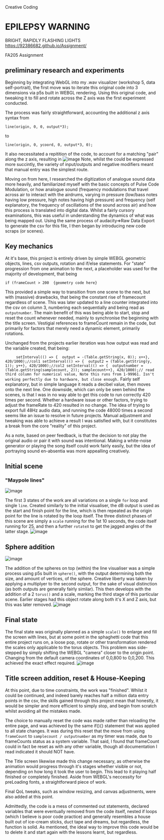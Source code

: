  Creative Coding
# EPILEPSY WARNING 
BRIGHT, RAPIDLY FLASHING LIGHTS
https://92386682.github.io/Assignment/


FA205 Assignment

## preliminary research and experiments
Beginning by integrating WebGL into my .wav visualizer (workshop 5, data self-portrait), the first move was to iterate this original code into 3 dimensions via p5s built in WEBGL rendering. Using this original code, and tweaking it to fill and rotate across the Z axis was the first experiment conducted.

The process was fairly straightforward, accounting the additional z axis syntax from

`line(origin, 0, 0, output*3);`

to

`line(origin, 0, ycoord, 0, output*3, 0);`

It also necessitated a repitition of the code, to account for a matching "pair" along the z axis, resulting in 
![image](https://github.com/user-attachments/assets/248f5267-a727-40d6-b52f-e403dad1d707)
Note, whilst the could be expressed more succintly, the variety of input/outputs and negative modifiers meant that manual entry was the simplest route.

Moving on from here, I researched the digitization of analogue sound data more heavily, and familiarized myself with the basic concepts of Pulse Code Modulation, or how analogue sound (frequency modulations that travel across air to interact with the airdrums, varying in pressure (low/bass notes having low pressure, high notes having high pressure) and frequency (self explanatory, the frequency of oscillations of the sound across air) and how this process is translated into digital data. Whilst a fairly cursory examinations, this was useful in understanding the dynamics of what was being mapped out. Using the same process of audacity=>Raw Data Export to generate the csv for this file, I then began by introducing new code scraps (or scenes).

## Key mechanics
At it's base, this project is entirely driven by simple WEBGL geometric objects, lines, csv outputs, rotation and if/else statements. 
For "state" progression from one animation to the next, a placeholder was used for the majority of development, that being 

`if (frameCount > 200 
  {geometry code here}`
  
This provided a simple way to transition from one scene to the next, but with (massive) drawbacks, that being the constant rise of framecount regardless of scene. This was later updated to a line counter integrated into the csv on column 3, numbering each sequentially and being read as `outputnumber`. The main benefit of this was being able to start, stop and reset the count whenever needed, mainly to synchronise the beginning with the title screen. Vestigial references to frameCount remain in the code, but primarily for factors that merely need a dynamic element, primarily rotations. 

Unchanged from the projects earlier iteration was how output was read and the variable created, that being:

`      setInterval(() => { 
        output = -(Table.getString(x, 0));
         x++}, 420/1000);//col1
         setInterval(() => { 
           output2 = (Table.getString(y, 1));
            y++}, 420/1000);//col2
            setInterval(() => { 
              outputnumber = (Table.getString(samplecount, 2));
              samplecount++}, 420/1000);// read third column for numerical value, Note this runs from 1-99961. Isn't working perfectly due to hardware, but close enough.
      `
      Fairly self explanatory, but in simple language it reads a decibel value, then moves onto the next line. One downside, which can only be seen behind the scenes, is that I was in no way able to get this code to run correctly 420 times per second. Whether a hardware issue or other factors, trying to adjust the frameRate to 420 resulted in no change. The idea of trying to export full 48Hz audio data, and running the code 48000 times a second seems like an issue to resolve in future projects. Manual adjustment and tweaking was able to achieve a result I was satisfied with, but it constitutes a break from the core "reality" of this project.

As a note, based on peer feedback, is that the decision to not play the original audio or pair it with sound was intentional. Making a white-noise generator or playing the song itself could work fairly easily, but the idea of portraying sound en-absentia was more appealling creatively.
      
## Initial scene
### "Maypole lines"
![image](https://github.com/user-attachments/assets/80acb9d1-7697-43cc-9038-504e6b676131)

The first 3 states of the work are all variations on a single `for` loop and single `line`. Created similarly to the initial visualiser, the dB output is used as the start and finish point for the line, which is then repeated as the origin point for the line is rotated by the loop itself. The three distinct phases of this scene are simply a `scale` running for the 1st 10 seconds, the code itself running for 25, and then a further `rotateX` to get the jagged angles of the latter stage.
![image](https://github.com/user-attachments/assets/4346801d-7435-4ea2-97ff-6e1235b6865d)


## Sphere addition
![image](https://github.com/user-attachments/assets/f6415836-e5ff-4014-87df-c181a2a96c82)

The addition of the spheres on top (within) the line visualiser was a simple process using p5s built in `sphere()`, with the output determining both the size, and amount of vertices, of the sphere. Creative liberty was taken by applying a multiplyer to the second output, for the sake of visual distinction (as both outputs are generally fairly similar). This then develops with the addition of a 2 `torus()` and a scale, marking the third stage of this particular scene. Earlier stages had this object rotate along both it's X and Z axis, but this was later removed.
![image](https://github.com/user-attachments/assets/d24eb5e9-6f6a-4b84-a75c-e67adb699dbc)


## Final state
The final state was originally planned as a simple `scale()` to enlarge and fill the screen with lines, but at some point in the sphaghetti code that this entire project runs on, a loose pop, rotate or other transformation rendered the scales only applicable to the torus objects. This problem was side-stepped by simply shifting the WEBGL "camera" closer to the origin point. Changing from the default camera coordinates of 0,0,800 to 0,0,200. This achieved the exact effect required. 
![image](https://github.com/user-attachments/assets/d8c0b839-fb43-48be-a93d-36997bd4d174)


## Title screen addition, reset & House-Keeping
At this point, due to time constraints, the work was "finished". Whilst it could be continued, and indeed barely reaches half a million data entry points in the csv, the skills gained through this project mean that honestly, it would be simpler and more efficient to simply stop, and begin from scratch whilst avoiding all the mistakes made.

The choice to manually reset the code was made rather than reloading the entire page, and was achieved by the same if(){} statement that was applied to all state changes. It was during this reset that the move from using `frameCount` to `samplecount / outputnumber` as my timer was made, due to frameCounts status as a system variable. That said, I found that frameCount could in fact be reset as with any other variable, though all documentation I read indicated it should NOT have.

The Title screen likewise made this change necessary, as otherwise the animation would progress through it's stages whether visible or not, depending on how long it took the user to begin. This lead to it playing half finished or completely finished. Aside from WEBGL's neccessity for preLoading fonts, a straightforward piece of work.

Final QoL tweaks, such as window resizing, and canvas adjustments, were also added at this point.

Admittedly, the code is a mess of commented out statements, declared variables that were eventually removed from the code itself, nested if loops (which I believe is poor code practice) and generally resembles a house built out of ice-cream sticks, duct tape and dreams, but regardless, the function is solid. 
As mentioned, the ideal way to improve this code would be to delete it and start again with the lessons learnt, but regardless.
